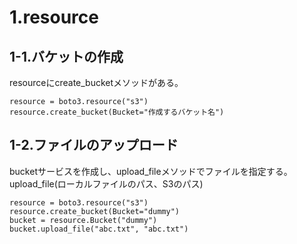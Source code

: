# 1.resource

## 1-1.バケットの作成
resourceにcreate_bucketメソッドがある。

```
resource = boto3.resource("s3")
resource.create_bucket(Bucket="作成するバケット名")
```


## 1-2.ファイルのアップロード
bucketサービスを作成し、upload_fileメソッドでファイルを指定する。
upload_file(ローカルファイルのパス、S3のパス)

```
resource = boto3.resource("s3")
resource.create_bucket(Bucket="dummy")
bucket = resource.Bucket("dummy")
bucket.upload_file("abc.txt", "abc.txt")
```

